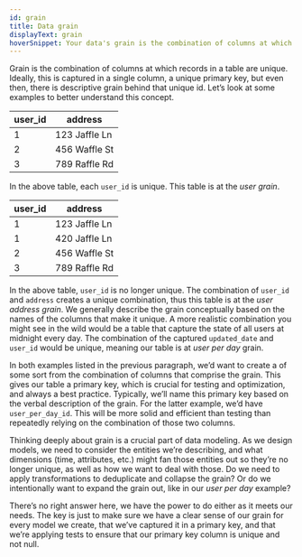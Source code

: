 ```yaml
---
id: grain
title: Data grain
displayText: grain  
hoverSnippet: Your data's grain is the combination of columns at which records in a table are unique. Ideally, this is captured in a single column and a unique primary key.
---
```


Grain is the combination of columns at which records in a table are unique. Ideally, this is captured in a single column, a unique primary key, but even then, there is descriptive grain behind that unique id. Let’s look at some examples to better understand this concept.

| user_id | address |
| --- | --- |
| 1 | 123 Jaffle Ln |
| 2 | 456 Waffle St |
| 3 | 789 Raffle Rd |

In the above table, each `user_id` is unique. This table is at the *user* *grain*.

| user_id | address |
| --- | --- |
| 1 | 123 Jaffle Ln |
| 1 | 420 Jaffle Ln |
| 2 | 456 Waffle St |
| 3 | 789 Raffle Rd |

In the above table, `user_id` is no longer unique. The combination of `user_id` and `address` creates a unique combination, thus this table is at the *user* *address* *grain*. We generally describe the grain conceptually based on the names of the columns that make it unique. A more realistic combination you might see in the wild would be a table that capture the state of all users at midnight every day. The combination of the captured `updated_date` and `user_id` would be unique, meaning our table is at *user per day* grain.

In both examples listed in the previous paragraph, we’d want to create a <Term id="surrogate-key" /> of some sort from the combination of columns that comprise the grain. This gives our table a primary key, which is crucial for testing and optimization, and always a best practice. Typically, we’ll name this primary key based on the verbal description of the grain. For the latter example, we’d have `user_per_day_id`. This will be more solid and efficient than testing than repeatedly relying on the combination of those two columns. 

Thinking deeply about grain is a crucial part of data modeling. As we design models, we need to consider the entities we’re describing, and what dimensions (time, attributes, etc.) might fan those entities out so they’re no longer unique, as well as how we want to deal with those. Do we need to apply transformations to deduplicate and collapse the grain? Or do we intentionally want to expand the grain out, like in our *user per day* example? 

There’s no right answer here, we have the power to do either as it meets our needs. The key is just to make sure we have a clear sense of our grain for every model we create, that we’ve captured it in a primary key, and that we’re applying tests to ensure that our primary key column is unique and not null.